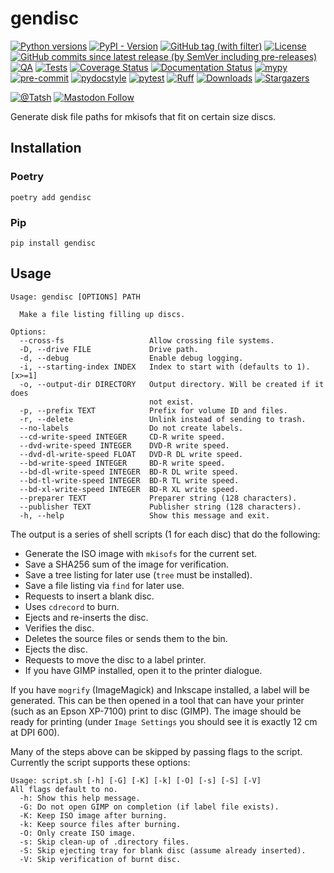 # gendisc

[![Python versions](https://img.shields.io/pypi/pyversions/gendisc.svg?color=blue&logo=python&logoColor=white)](https://www.python.org/)
[![PyPI - Version](https://img.shields.io/pypi/v/gendisc)](https://pypi.org/project/gendisc/)
[![GitHub tag (with filter)](https://img.shields.io/github/v/tag/Tatsh/gendisc)](https://github.com/Tatsh/gendisc/tags)
[![License](https://img.shields.io/github/license/Tatsh/gendisc)](https://github.com/Tatsh/gendisc/blob/master/LICENSE.txt)
[![GitHub commits since latest release (by SemVer including pre-releases)](https://img.shields.io/github/commits-since/Tatsh/gendisc/v0.0.8/master)](https://github.com/Tatsh/gendisc/compare/v0.0.8...master)
[![QA](https://github.com/Tatsh/gendisc/actions/workflows/qa.yml/badge.svg)](https://github.com/Tatsh/gendisc/actions/workflows/qa.yml)
[![Tests](https://github.com/Tatsh/gendisc/actions/workflows/tests.yml/badge.svg)](https://github.com/Tatsh/gendisc/actions/workflows/tests.yml)
[![Coverage Status](https://coveralls.io/repos/github/Tatsh/gendisc/badge.svg?branch=master)](https://coveralls.io/github/Tatsh/gendisc?branch=master)
[![Documentation Status](https://readthedocs.org/projects/gendisc/badge/?version=latest)](https://gendisc.readthedocs.org/?badge=latest)
[![mypy](https://www.mypy-lang.org/static/mypy_badge.svg)](http://mypy-lang.org/)
[![pre-commit](https://img.shields.io/badge/pre--commit-enabled-brightgreen?logo=pre-commit&logoColor=white)](https://github.com/pre-commit/pre-commit)
[![pydocstyle](https://img.shields.io/badge/pydocstyle-enabled-AD4CD3)](http://www.pydocstyle.org/en/stable/)
[![pytest](https://img.shields.io/badge/pytest-zz?logo=Pytest&labelColor=black&color=black)](https://docs.pytest.org/en/stable/)
[![Ruff](https://img.shields.io/endpoint?url=https://raw.githubusercontent.com/astral-sh/ruff/main/assets/badge/v2.json)](https://github.com/astral-sh/ruff)
[![Downloads](https://static.pepy.tech/badge/gendisc/month)](https://pepy.tech/project/gendisc)
[![Stargazers](https://img.shields.io/github/stars/Tatsh/gendisc?logo=github&style=flat)](https://github.com/Tatsh/gendisc/stargazers)

[![@Tatsh](https://img.shields.io/badge/dynamic/json?url=https%3A%2F%2Fpublic.api.bsky.app%2Fxrpc%2Fapp.bsky.actor.getProfile%2F%3Factor%3Ddid%3Aplc%3Auq42idtvuccnmtl57nsucz72%26query%3D%24.followersCount%26style%3Dsocial%26logo%3Dbluesky%26label%3DFollow%2520%40Tatsh&query=%24.followersCount&style=social&logo=bluesky&label=Follow%20%40Tatsh)](https://bsky.app/profile/Tatsh.bsky.social)
[![Mastodon Follow](https://img.shields.io/mastodon/follow/109370961877277568?domain=hostux.social&style=social)](https://hostux.social/@Tatsh)

Generate disk file paths for mkisofs that fit on certain size discs.

## Installation

### Poetry

```shell
poetry add gendisc
```

### Pip

```shell
pip install gendisc
```

## Usage

```plain
Usage: gendisc [OPTIONS] PATH

  Make a file listing filling up discs.

Options:
  --cross-fs                   Allow crossing file systems.
  -D, --drive FILE             Drive path.
  -d, --debug                  Enable debug logging.
  -i, --starting-index INDEX   Index to start with (defaults to 1).  [x>=1]
  -o, --output-dir DIRECTORY   Output directory. Will be created if it does
                               not exist.
  -p, --prefix TEXT            Prefix for volume ID and files.
  -r, --delete                 Unlink instead of sending to trash.
  --no-labels                  Do not create labels.
  --cd-write-speed INTEGER     CD-R write speed.
  --dvd-write-speed INTEGER    DVD-R write speed.
  --dvd-dl-write-speed FLOAT   DVD-R DL write speed.
  --bd-write-speed INTEGER     BD-R write speed.
  --bd-dl-write-speed INTEGER  BD-R DL write speed.
  --bd-tl-write-speed INTEGER  BD-R TL write speed.
  --bd-xl-write-speed INTEGER  BD-R XL write speed.
  --preparer TEXT              Preparer string (128 characters).
  --publisher TEXT             Publisher string (128 characters).
  -h, --help                   Show this message and exit.
```

The output is a series of shell scripts (1 for each disc) that do the following:

- Generate the ISO image with `mkisofs` for the current set.
- Save a SHA256 sum of the image for verification.
- Save a tree listing for later use (`tree` must be installed).
- Save a file listing via `find` for later use.
- Requests to insert a blank disc.
- Uses `cdrecord` to burn.
- Ejects and re-inserts the disc.
- Verifies the disc.
- Deletes the source files or sends them to the bin.
- Ejects the disc.
- Requests to move the disc to a label printer.
- If you have GIMP installed, open it to the printer dialogue.

If you have `mogrify` (ImageMagick) and Inkscape installed, a label will be generated. This can be
then opened in a tool that can have your printer (such as an Epson XP-7100) print to disc (GIMP).
The image should be ready for printing (under `Image Settings` you should see it is exactly 12 cm at
DPI 600).

Many of the steps above can be skipped by passing flags to the script. Currently the script supports
these options:

```plain
Usage: script.sh [-h] [-G] [-K] [-k] [-O] [-s] [-S] [-V]
All flags default to no.
  -h: Show this help message.
  -G: Do not open GIMP on completion (if label file exists).
  -K: Keep ISO image after burning.
  -k: Keep source files after burning.
  -O: Only create ISO image.
  -s: Skip clean-up of .directory files.
  -S: Skip ejecting tray for blank disc (assume already inserted).
  -V: Skip verification of burnt disc.
```
